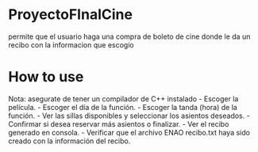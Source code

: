 # ProyectoFInalCine
permite que el usuario haga una compra de boleto de cine donde le da un recibo con la informacion que escogio 
<h1>How to use</h1>
Nota: asegurate de tener un compilador de C++ instalado
- Escoger la película.
- Escoger el día de la función.
- Escoger la tanda (hora) de la función.
- Ver las sillas disponibles y seleccionar los asientos deseados.
- Confirmar si desea reservar más asientos o finalizar.
- Ver el recibo generado en consola.
- Verificar que el archivo ENAO recibo.txt haya sido creado con la información del recibo.
